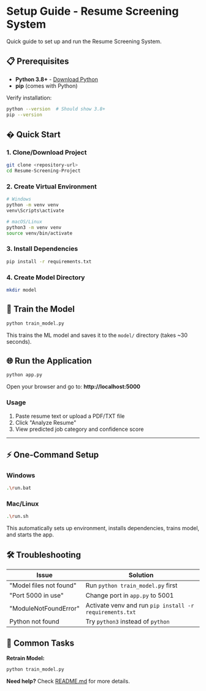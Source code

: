 # Setup Guide - Resume Screening System

Quick guide to set up and run the Resume Screening System.

## 📋 Prerequisites

- **Python 3.8+** - [Download Python](https://www.python.org/downloads/)
- **pip** (comes with Python)

Verify installation:
```bash
python --version  # Should show 3.8+
pip --version
```

## � Quick Start

### 1. Clone/Download Project
```bash
git clone <repository-url>
cd Resume-Screening-Project
```

### 2. Create Virtual Environment
```bash
# Windows
python -m venv venv
venv\Scripts\activate

# macOS/Linux
python3 -m venv venv
source venv/bin/activate
```

### 3. Install Dependencies
```bash
pip install -r requirements.txt
```

### 4. Create Model Directory
```bash
mkdir model
```

## 🎯 Train the Model

```bash
python train_model.py
```

This trains the ML model and saves it to the `model/` directory (takes ~30 seconds).

## 🌐 Run the Application

```bash
python app.py
```

Open your browser and go to: **http://localhost:5000**

### Usage
1. Paste resume text or upload a PDF/TXT file
2. Click "Analyze Resume"
3. View predicted job category and confidence score

---

## ⚡ One-Command Setup 

### Windows

```bash
.\run.bat
```

### Mac/Linux

```bash
.\run.sh
```

This automatically sets up environment, installs dependencies, trains model, and starts the app.

## 🛠️ Troubleshooting

| Issue | Solution |
|-------|----------|
| "Model files not found" | Run `python train_model.py` first |
| "Port 5000 in use" | Change port in `app.py` to 5001 |
| "ModuleNotFoundError" | Activate venv and run `pip install -r requirements.txt` |
| Python not found | Try `python3` instead of `python` |

## 📝 Common Tasks

**Retrain Model:**
```bash
python train_model.py
```


**Need help?** Check [README.md](README.md) for more details.
